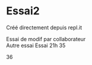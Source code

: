 # Essai2
Créé directement depuis repl.it  

Essai de modif par collaborateur  
Autre essai
Essai 21h
35

36

